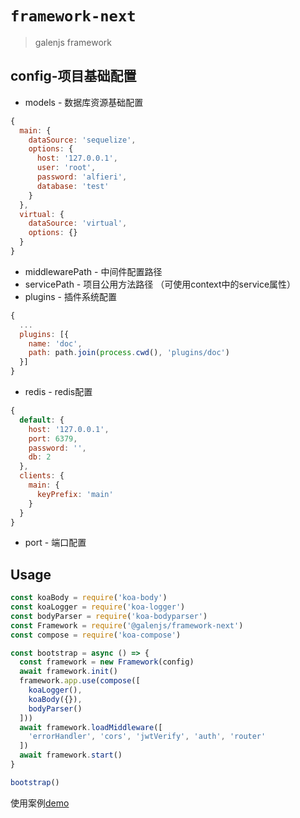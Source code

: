 # `framework-next`

> galenjs framework

## config-项目基础配置

* models - 数据库资源基础配置

```javascript
{
  main: {
    dataSource: 'sequelize',
    options: {
      host: '127.0.0.1',
      user: 'root',
      password: 'alfieri',
      database: 'test'
    }
  },
  virtual: {
    dataSource: 'virtual',
    options: {}
  }
}
```

* middlewarePath - 中间件配置路径
* servicePath - 项目公用方法路径 （可使用context中的service属性）
* plugins - 插件系统配置

```javascript
{
  ...
  plugins: [{
    name: 'doc',
    path: path.join(process.cwd(), 'plugins/doc')
  }]
}
```

* redis - redis配置

```javascript
{
  default: {
    host: '127.0.0.1',
    port: 6379,
    password: '',
    db: 2
  },
  clients: {
    main: {
      keyPrefix: 'main'
    }
  }
}
```

* port - 端口配置

## Usage

```javascript
const koaBody = require('koa-body')
const koaLogger = require('koa-logger')
const bodyParser = require('koa-bodyparser')
const Framework = require('@galenjs/framework-next')
const compose = require('koa-compose')

const bootstrap = async () => {
  const framework = new Framework(config)
  await framework.init()
  framework.app.use(compose([
    koaLogger(),
    koaBody({}),
    bodyParser()
  ]))
  await framework.loadMiddleware([
    'errorHandler', 'cors', 'jwtVerify', 'auth', 'router'
  ])
  await framework.start()
}

bootstrap()
```

使用案例[demo](https://github.com/AlfieriChou/galen-demo-next/tree/develop)
